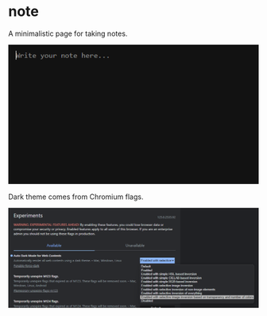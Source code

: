 # note

A minimalistic page for taking notes.

![preview](image.png)

Dark theme comes from Chromium flags.

![flag](image-1.png)